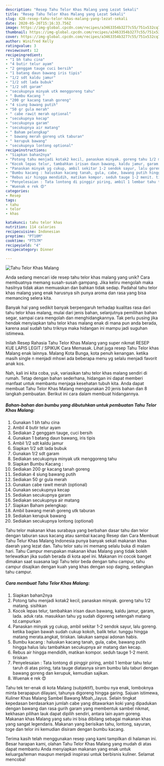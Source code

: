 ```yaml
---
description: "Resep Tahu Telor Khas Malang yang Lezat Sekali"
title: "Resep Tahu Telor Khas Malang yang Lezat Sekali"
slug: 428-resep-tahu-telor-khas-malang-yang-lezat-sekali
date: 2020-05-26T15:16:33.756Z
image: https://img-global.cpcdn.com/recipes/a3463354b3277c55/751x532cq70/tahu-telor-khas-malang-foto-resep-utama.jpg
thumbnail: https://img-global.cpcdn.com/recipes/a3463354b3277c55/751x532cq70/tahu-telor-khas-malang-foto-resep-utama.jpg
cover: https://img-global.cpcdn.com/recipes/a3463354b3277c55/751x532cq70/tahu-telor-khas-malang-foto-resep-utama.jpg
author: Winifred Kelly
ratingvalue: 3
reviewcount: 12
recipeingredient:
- "1 bh tahu cina"
- "4 butir telur ayam"
- "2 genggam tauge cuci bersih"
- "1 batang daun bawang iris tipis"
- "1/2 sdt kaldu jamur"
- "1/2 sdt lada bubuk"
- "1/2 sdt garam"
- "secukupnya minyak utk menggoreng tahu"
- " Bumbu Kacang "
- "200 gr kacang tanah goreng"
- "4 siung bawang putih"
- "50 gr gula merah"
- " cabe rawit merah optional"
- "secukupnya kecap"
- "secukupnya garam"
- "secukupnya air matang"
- " Baham pelengkap"
- " bawang merah goreng utk taburan"
- " kerupuk bawang"
- "secukupnya lontong optional"
recipeinstructions:
- "Siapkan bahan2nya"
- "Potong tahu menjadi kotak2 kecil, panaskan minyak. goreng tahu 1/2 matang. sisihkan"
- "Kocok lepas telur, tambahkan irisan daun bawang, kaldu jamur, garam, lada. aduk rata. masukkan tahu yg sudah digoreng setengah matang td.campurkan"
- "Panaskan minyak yg cukup, ambil sekitar 1-2 sendok sayur, lalu goreng. ketika bagian bawah sudah cukup kokoh, balik telur. tunggu hingga matang merata.angkat, tiriskan. lakukan sampai adonan habis."
- "Bumbu kacang : haluskan kacang tanah, gula, cabe, bawang putih hingga halus lalu tambahkan secukupnya air matang dan kecap."
- "Rebus air hingga mendidih, matikan kompor. seduh tauge 1-2 menit. tiriskan"
- "Penyelesaian : Tata lontong di pinggir piring, ambil 1 lembar tahu telur taruh di atas piring, tata tauge diatasnya siram bumbu lalu taburi dengan bawang goreng dan kerupuk, kemudian sajikan."
- "Wuenak e rek 😍"
categories:
- Resep
tags:
- tahu
- telor
- khas

katakunci: tahu telor khas 
nutrition: 114 calories
recipecuisine: Indonesian
preptime: "PT10M"
cooktime: "PT57M"
recipeyield: "4"
recipecategory: Dinner

---
```



![Tahu Telor Khas Malang](https://img-global.cpcdn.com/recipes/a3463354b3277c55/751x532cq70/tahu-telor-khas-malang-foto-resep-utama.jpg)

Anda sedang mencari ide resep tahu telor khas malang yang unik? Cara membuatnya memang susah-susah gampang. Jika keliru mengolah maka hasilnya tidak akan memuaskan dan bahkan tidak sedap. Padahal tahu telor khas malang yang enak harusnya sih punya aroma dan rasa yang bisa memancing selera kita.

Banyak hal yang sedikit banyak berpengaruh terhadap kualitas rasa dari tahu telor khas malang, mulai dari jenis bahan, selanjutnya pemilihan bahan segar, sampai cara mengolah dan menghidangkannya. Tak perlu pusing jika hendak menyiapkan tahu telor khas malang enak di mana pun anda berada, karena asal sudah tahu triknya maka hidangan ini mampu jadi suguhan istimewa.

Inilah Resep Rahasia Tahu Telor Khas Malang yang super nikmat RESEP KUE LAPIS LEGIT / SPIKUK Cara Memasak. Lihat juga resep Tahu Telor khas Malang enak lainnya. Malang Kota Bunga, kota penuh kenangan. ketika masih single n menjadi mhswi ada beberapa menu yg selalu menjadi favorit anak kos.


Nah, kali ini kita coba, yuk, variasikan tahu telor khas malang sendiri di rumah. Tetap dengan bahan sederhana, hidangan ini dapat memberi manfaat untuk membantu menjaga kesehatan tubuh kita. Anda dapat membuat Tahu Telor Khas Malang menggunakan 20 jenis bahan dan 8 langkah pembuatan. Berikut ini cara dalam membuat hidangannya.

<!--inarticleads1-->

##### Bahan-bahan dan bumbu yang dibutuhkan untuk pembuatan Tahu Telor Khas Malang:

1. Gunakan 1 bh tahu cina
1. Ambil 4 butir telur ayam
1. Sediakan 2 genggam tauge, cuci bersih
1. Gunakan 1 batang daun bawang, iris tipis
1. Ambil 1/2 sdt kaldu jamur
1. Siapkan 1/2 sdt lada bubuk
1. Gunakan 1/2 sdt garam
1. Sediakan secukupnya minyak utk menggoreng tahu
1. Siapkan  Bumbu Kacang :
1. Sediakan 200 gr kacang tanah goreng
1. Sediakan 4 siung bawang putih
1. Sediakan 50 gr gula merah
1. Gunakan  cabe rawit merah (optional)
1. Gunakan secukupnya kecap
1. Sediakan secukupnya garam
1. Sediakan secukupnya air matang
1. Siapkan  Baham pelengkap:
1. Ambil  bawang merah goreng utk taburan
1. Sediakan  kerupuk bawang
1. Sediakan secukupnya lontong (optional)


Tahu telor makanan khas surabaya yang berbahan dasar tahu dan telor dengan taburan saus kacang atau sambal kacang Resep dan Cara Membuat Tahu Telur Khas Malang Indonesia punya banyak sekali makanan khas daerah yang lezat dan. Tahu telor satu ini memang selalu buka di malam hari. Tahu Campur merupakan makanan khas Malang yang tidak boleh terlewatkan jika sudah berada di kota apel ini. Makanan ini cocok banget dimakan saat suasana lagi Tahu telor beda dengan tahu campur, tahu campur disajikan dengan kuah yang khas dengan sop daging, sedangkan tahu campur. 

<!--inarticleads2-->

##### Cara membuat Tahu Telor Khas Malang:

1. Siapkan bahan2nya
1. Potong tahu menjadi kotak2 kecil, panaskan minyak. goreng tahu 1/2 matang. sisihkan
1. Kocok lepas telur, tambahkan irisan daun bawang, kaldu jamur, garam, lada. aduk rata. masukkan tahu yg sudah digoreng setengah matang td.campurkan
1. Panaskan minyak yg cukup, ambil sekitar 1-2 sendok sayur, lalu goreng. ketika bagian bawah sudah cukup kokoh, balik telur. tunggu hingga matang merata.angkat, tiriskan. lakukan sampai adonan habis.
1. Bumbu kacang : haluskan kacang tanah, gula, cabe, bawang putih hingga halus lalu tambahkan secukupnya air matang dan kecap.
1. Rebus air hingga mendidih, matikan kompor. seduh tauge 1-2 menit. tiriskan
1. Penyelesaian : Tata lontong di pinggir piring, ambil 1 lembar tahu telur taruh di atas piring, tata tauge diatasnya siram bumbu lalu taburi dengan bawang goreng dan kerupuk, kemudian sajikan.
1. Wuenak e rek 😍


Tahu tek ter-enak di kota Malang (subjektif), bumbu nya enak, lomboknya minta berapapun dilayani, tahunya digoreng hingga garing. Sajuan istimewa, Kuliner Khas Malang Sambel Bawang Mbah_Jayus. Selain tingkat kepedasan berdasarkan jumlah cabe yang ditawarkan koki yang dipadukan dengan bawang dan rasa gurih garam yang membentuk sambel nikmat, kekhasan pilihan lauk dapat dipilih sendiri, antara lain ayam goreng. Makanan khas Malang yang satu ini bisa dibilang sebagai makanan khas yang sangat legendaris. Makanan yang berisikan tahu, lontong, sayuran, toge dan telor ini kemudian disiram dengan bumbu kacang. 

Terima kasih telah menggunakan resep yang kami tampilkan di halaman ini. Besar harapan kami, olahan Tahu Telor Khas Malang yang mudah di atas dapat membantu Anda menyiapkan makanan yang enak untuk keluarga/teman maupun menjadi inspirasi untuk berbisnis kuliner. Selamat mencoba!
